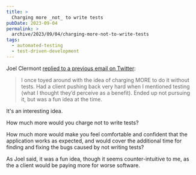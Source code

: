 ```yaml
---
title: >
  Charging more _not_ to write tests
pubDate: 2023-09-04
permalink: >
  archive/2023/09/04/charging-more-not-to-write-tests
tags:
  - automated-testing
  - test-driven-development
---
```


Joel Clermont [replied to a previous email on Twitter](https://twitter.com/jclermont/status/1690872089878691840):

> I once toyed around with the idea of charging MORE to do it without tests. Had a client pushing back very hard when I mentioned testing (what I thought they’d perceive as a benefit). Ended up not pursuing it, but was a fun idea at the time.

It's an interesting idea.

How much more would you charge not to write tests?

How much more would make you feel comfortable and confident that the application works as expected, and would cover the additional time for finding and fixing the bugs caused by not writing tests?

As Joel said, it was a fun idea, though it seems counter-intuitive to me, as the a client would be paying more for worse software.
